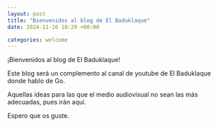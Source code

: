 ```yaml
---
layout: post
title: "Bienvenidos al blog de El Baduklaque"
date: 2024-11-16 18:29 +00:00

categories: welcome
---
```


¡Bienvenidos al blog de El Baduklaque!

Este blog será un complemento al canal de youtube de El Baduklaque donde hablo de Go.

Aquellas ideas para las que el medio audiovisual no sean las más adecuadas, pues irán aquí.

Espero que os guste.
